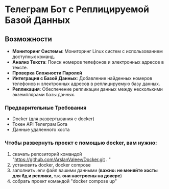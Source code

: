 # Телеграм Бот с Реплицируемой Базой Данных

## Возможности

- **Мониторинг Системы**: Мониторинг Linux систем с использованием доступных команд.
- **Анализ Текста**: Поиск номеров телефонов и электронных адресов в тексте.
- **Проверка Сложности Паролей**
- **Интеграция с Базой Данных**: Добавление найденных номеров телефонов и электронных адресов в реплицируемую базу данных.
- **Репликация**: Обеспечение репликации данных между несколькими экземплярами базы данных.

### Предварительные Требования

- Docker (для развертывания с docker)
- Токен API Телеграм Бота
- Данные удаленного хоста


### Чтобы развернуть проект с помощью docker, вам нужно:
1. скачать репозиторий командой "https://github.com/ArslanValeev/Docker.git . "
2. установить docker, docker compose
3. заполнить .env файл вашими данными (**важно: не меняйте хосты для бд и реплики, т.к. они настроены на докере**)
4. собрать проект командой "docker compose up"



